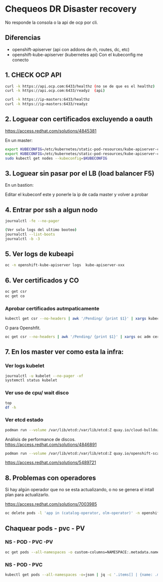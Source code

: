 # Chequeos DR Disaster recovery 
No responde la consola o la api de ocp por cli.

## Diferencias 
- openshift-apiserver (api con addons de rh, routes, dc, etc)
- openshift-kube-apiserver (kubernetes api) Con el kubeconfig me conecto 


## 1. CHECK OCP API
```sh
curl -k https://api.ocp.com:6433/healthz (no se de que es el healthz)
curl -k https://api.ocp.com:6433/readyz  (api)

curl -k https://ip-masters:6433/healthz
curl -k https://ip-masters:6433/readyz
```

## 2. Loguear con certificados excluyendo a oauth
https://access.redhat.com/solutions/4845381

En un master:
```sh
export KUBECONFIG=/etc/kubernetes/static-pod-resources/kube-apiserver-certs/secrets/node-kubeconfigs/localhost-recovery.kubeconfig
export KUBECONFIG=/etc/kubernetes/static-pod-resources/kube-apiserver-certs/secrets/node-kubeconfigs/localhost.kubeconfig
sudo kubectl get nodes --kubeconfig=$KUBECONFIG
```

## 3. Loguear sin pasar por el LB (load balancer F5)
En un bastion:

Editar el kubeconf este y ponerle la ip de cada master y volver a probar

## 4. Entrar por ssh a algun nodo
```sh
journalctl -fe --no-pager

(Ver solo logs del ultimo booteo)
journalctl --list-boots
journalctl -b -3
```

## 5. Ver logs de kubeapi
```sh
oc -n openshift-kube-apiserver logs  kube-apiserver-xxx
```
## 6. Ver certificados y CO
```sh
oc get csr
oc get co
```

### Aprobar certificados autmpaticamente
```sh
kubectl get csr --no-headers | awk '/Pending/ {print $1}' | xargs kubectl certificate approve
```
O para Openshfit.
```sh
oc get csr --no-headers | awk '/Pending/ {print $1}' | xargs oc adm certificate approve
```

## 7. En los master ver como esta la infra:

### Ver logs kubelet
```sh
journalctl -u kubelet --no-pager -xf
systemctl status kubelet
```

### Ver uso de cpu/ wait disco
```sh
top
df -h
```

### Ver etcd estado
```sh
podman run --volume /var/lib/etcd:/var/lib/etcd:Z quay.io/cloud-bulldozer/etcd-perf
```

Análisis de performance de discos.
https://access.redhat.com/solutions/4846891
```sh
podman run --volume /var/lib/etcd:/var/lib/etcd:Z quay.io/openshift-scale/etcd-perf
```


https://access.redhat.com/solutions/5489721


## 8. Problemas con operadores
Si hay algún operador que no se esta actualizando, o no se genera el intall plan para actualizarlo.

https://access.redhat.com/solutions/7003985
```sh
oc delete pods -l 'app in (catalog-operator, olm-operator)' -n openshift-operator-lifecycle-manager
```


## Chaquear pods - pvc - PV

### NS - POD - PVC -PV
```sh
oc get pods --all-namespaces -o custom-columns=NAMESPACE:.metadata.namespace,POD:.metadata.name,PVC:.spec.volumes[*].persistentVolumeClaim.claimName --no-headers | grep -v "<none>" | while read namespace pod pvc; do pv=$(oc get pvc $pvc -n $namespace -o jsonpath='{.spec.volumeName}'); echo "$namespace  $pod  $pvc  $pv"; done
```

### NS - POD - PVC
```sh
kubectl get pods --all-namespaces -o=json | jq -c '.items[] | {name: .metadata.name, namespace: .metadata.namespace, claimName: .spec |  select( has ("volumes") ).volumes[] | select( has ("persistentVolumeClaim") ).persistentVolumeClaim.claimName }'
```